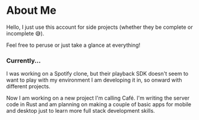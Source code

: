 # About Me

Hello, I just use this account for side projects (whether they be complete or incomplete 😅).

Feel free to peruse or just take a glance at everything!

### Currently...

I was working on a Spotify clone, but their playback SDK doesn't seem to want to play with my environment I am developing it in, so onward with different projects.

Now I am working on a new project I'm calling Café. I'm writing the server code in Rust and am planning on making a couple of basic apps for mobile and desktop just to learn more full stack development skills.

<!--
**davleop/davleop** is a ✨ _special_ ✨ repository because its `README.md` (this file) appears on your GitHub profile.

Here are some ideas to get you started:

- 🔭 I’m currently working on ...
- 🌱 I’m currently learning ...
- 👯 I’m looking to collaborate on ...
- 🤔 I’m looking for help with ...
- 💬 Ask me about ...
- 📫 How to reach me: ...
- 😄 Pronouns: ...
- ⚡ Fun fact: ...
-->
